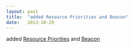```yaml
---
layout: post
title:  "added Resource Priorities and Beacon"
date:   2013-10-29
---
```


added <a href="http://www.w3.org/TR/resource-priorities/">Resource Priorities</a> and <a href="http://www.w3.org/TR/beacon/">Beacon</a>